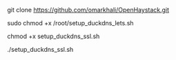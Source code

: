 git clone https://github.com/omarkhali/OpenHaystack.git

sudo chmod +x /root/setup_duckdns_lets.sh

chmod +x setup_duckdns_ssl.sh

./setup_duckdns_ssl.sh
